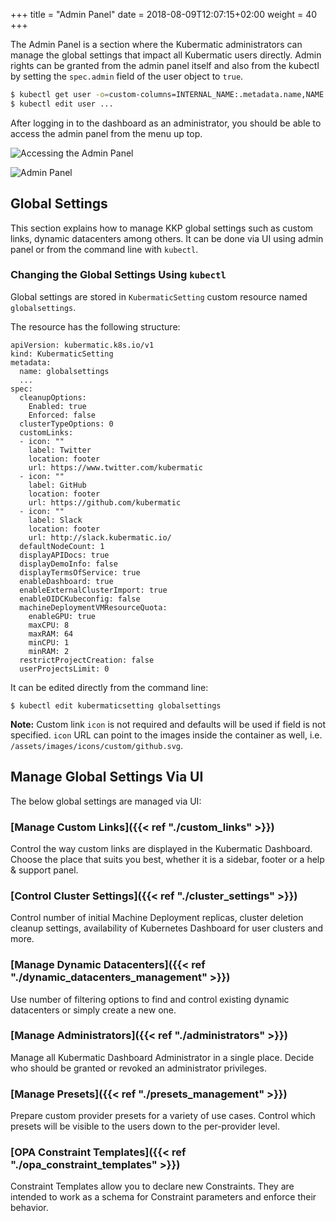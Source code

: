 +++
title = "Admin Panel"
date = 2018-08-09T12:07:15+02:00
weight = 40
+++

The Admin Panel is a section where the Kubermatic administrators can manage the global settings that
impact all Kubermatic users directly. Admin rights can be granted from the admin panel itself and also from the kubectl by
setting the `spec.admin` field of the user object to `true`.

```bash
$ kubectl get user -o=custom-columns=INTERNAL_NAME:.metadata.name,NAME:.spec.name,EMAIL:.spec.email,ADMIN:.spec.admin
$ kubectl edit user ...
```

After logging in to the dashboard as an administrator, you should be able to access the admin panel from the menu up
top.

![](/img/kubermatic/master/ui/admin_panel_access.png?height=300px&classes=shadow,border "Accessing the Admin Panel")

![](/img/kubermatic/master/ui/panel.png?height=350px&classes=shadow,border "Admin Panel")

## Global Settings

This section explains how to manage KKP global settings such as custom links, dynamic datacenters among others.
It can be done via UI using admin panel or from the command line with `kubectl`.

### Changing the Global Settings Using `kubectl`

Global settings are stored in `KubermaticSetting` custom resource named `globalsettings`.

The resource has the following structure:

```
apiVersion: kubermatic.k8s.io/v1
kind: KubermaticSetting
metadata:
  name: globalsettings
  ...
spec:
  cleanupOptions:
    Enabled: true
    Enforced: false
  clusterTypeOptions: 0
  customLinks:
  - icon: ""
    label: Twitter
    location: footer
    url: https://www.twitter.com/kubermatic
  - icon: ""
    label: GitHub
    location: footer
    url: https://github.com/kubermatic
  - icon: ""
    label: Slack
    location: footer
    url: http://slack.kubermatic.io/
  defaultNodeCount: 1
  displayAPIDocs: true
  displayDemoInfo: false
  displayTermsOfService: true
  enableDashboard: true
  enableExternalClusterImport: true
  enableOIDCKubeconfig: false
  machineDeploymentVMResourceQuota:
    enableGPU: true
    maxCPU: 8
    maxRAM: 64
    minCPU: 1
    minRAM: 2
  restrictProjectCreation: false
  userProjectsLimit: 0

```

It can be edited directly from the command line:

```
$ kubectl edit kubermaticsetting globalsettings
```

**Note:** Custom link `icon` is not required and defaults will be used if field is not specified. `icon` URL can
point to the images inside the container as well, i.e. `/assets/images/icons/custom/github.svg`.

## Manage Global Settings Via UI

The below global settings are managed via UI:

### [Manage Custom Links]({{< ref "./custom_links" >}})
Control the way custom links are displayed in the Kubermatic Dashboard. Choose the place that suits you best, whether
it is a sidebar, footer or a help & support panel.

### [Control Cluster Settings]({{< ref "./cluster_settings" >}})
Control number of initial Machine Deployment replicas, cluster deletion cleanup settings, availability of
Kubernetes Dashboard for user clusters and more.

### [Manage Dynamic Datacenters]({{< ref "./dynamic_datacenters_management" >}})
Use number of filtering options to find and control existing dynamic datacenters or simply create a new one.

### [Manage Administrators]({{< ref "./administrators" >}})
Manage all Kubermatic Dashboard Administrator in a single place. Decide who should be granted or revoked an administrator
privileges.

### [Manage Presets]({{< ref "./presets_management" >}})
Prepare custom provider presets for a variety of use cases. Control which presets will be visible to the users down to
the per-provider level.

### [OPA Constraint Templates]({{< ref "./opa_constraint_templates" >}})
Constraint Templates allow you to declare new Constraints. They are intended to work as a schema for Constraint parameters and enforce their behavior.
